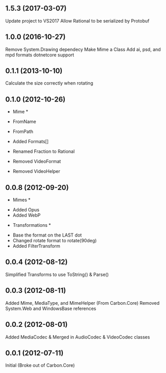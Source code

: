 ﻿ 1.5.3 (2017-03-07)
 -----------------------------------------------------
 Update project to VS2017
 Allow Rational to be serialized by Protobuf

 1.0.0 (2016-10-27)
 -----------------------------------------------------
 Remove System.Drawing dependecy
 Make Mime a Class
 Add ai, psd, and mpd formats
 dotnetcore support

 0.1.1 (2013-10-10)
 -----------------------------------------------------
 Calculate the size correctly when rotating
 
 0.1.0 (2012-10-26)
 -----------------------------------------------------
 * Mime *
 - FromName
 - FromPath
 - Added Formats[]
 
 - Renamed Fraction to Rational
 - Removed VideoFormat
 - Removed VideoHelper
 
 0.0.8 (2012-09-20)
 -----------------------------------------------------
 * Mimes *
 - Added Opus
 - Added WebP
 
 * Transformations *
 - Base the format on the LAST dot
 - Changed rotate format to rotate(90deg) 
 - Added FilterTransform

 0.0.4 (2012-08-12)
 -----------------------------------------------------
 Simplified Transforms to use ToString() & Parse()
 
 0.0.3 (2012-08-11)
 -----------------------------------------------------
 Added Mime, MediaType, and MimeHelper (From Carbon.Core)
 Removed System.Web and WindowsBase references
 
 0.0.2 (2012-08-01)
 -----------------------------------------------------
 Added MediaCodec & Merged in AudioCodec & VideoCodec classes

 0.0.1 (2012-07-11)
 -----------------------------------------------------
 Initial (Broke out of Carbon.Core)